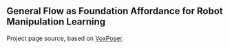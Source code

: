 ## General Flow as Foundation Affordance for Robot Manipulation Learning

Project page source, based on [VoxPoser](https://voxposer.github.io).